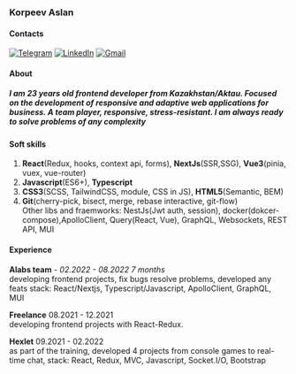 ### Korpeev Aslan

#### Contacts
[![Telegram](https://img.shields.io/badge/Telegram-2CA5E0?style=for-the-badge&logo=telegram&logoColor=white)](https://t.me/doesntmatterwhoiamm)
[![LinkedIn](https://img.shields.io/badge/linkedin-%230077B5.svg?style=for-the-badge&logo=linkedin&logoColor=white)](https://www.linkedin.com/in/aslan-korpeev-297151221?lipi=urn%3Ali%3Apage%3Ad_flagship3_profile_view_base_contact_details%3B2mqSsHM%2BTzOj5anfKHGPwQ%3D%3D)
[![Gmail](https://img.shields.io/badge/Gmail-D14836?style=for-the-badge&logo=gmail&logoColor=white)](https://mail.google.com/mail/?view=cm&fs=1&to=korpeevaslan@gmail.com&bcc=someone.else@example.com)

#### About
##### _I am 23 years old frontend developer from Kazakhstan/Aktau. Focused on the development of responsive and adaptive web applications for business. A team player, responsive, stress-resistant. I am always ready to solve problems of any complexity_

#### Soft skills
1. **React**(Redux, hooks, context api, forms), **NextJs**(SSR,SSG), **Vue3**(pinia, vuex, vue-router)
2. **Javascript**(ES6+), **Typescript**
3. **CSS3**(SCSS, TailwindCSS, module, CSS in JS), **HTML5**(Semantic, BEM)
4. **Git**(cherry-pick, bisect, merge, rebase interactive, git-flow)\
Other libs and fraemworks: NestJs(Jwt auth, session), docker(dokcer-compose),ApolloClient, Query(React, Vue), GraphQL, Websockets, REST API, MUI

#### Experience
**Alabs team** - _02.2022 - 08.2022 7 months_\
    developing frontend projects, fix bugs resolve problems, developed any feats 
    stack: React/Nextjs, Typescript/Javascript, ApolloClient, GraphQL, MUI

**Freelance** 08.2021 - 12.2021\
    developing frontend projects with React-Redux.

**Hexlet** 09.2021 - 02.2022\
as part of the training, developed 4 projects from console games to real-time chat, stack: React, Redux, MVC, Javascript, Socket.I/O, Bootstrap
